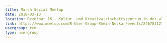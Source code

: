 ```yaml
---
title: March Social Meetup
date: 2018-03-13
location: Dezernat 16 - Kultur- und Kreativwirtschaftszentrum in der alten Feuerwache, Heidelberg
link: https://www.meetup.com/R-User-Group-Rhein-Neckar/events/246783127/
usergroup: rrn
type: usergroup
---
```

